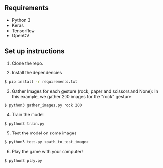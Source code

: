 ## Requirements
- Python 3
- Keras
- Tensorflow
- OpenCV

## Set up instructions
1. Clone the repo.

2. Install the dependencies
```sh
$ pip install -r requirements.txt
```

3. Gather Images for each gesture (rock, paper and scissors and None):
In this example, we gather 200 images for the "rock" gesture
```sh
$ python3 gather_images.py rock 200
```

4. Train the model
```sh
$ python3 train.py
```

5. Test the model on some images
```sh
$ python3 test.py <path_to_test_image>
```

6. Play the game with your computer!
```sh
$ python3 play.py
```
